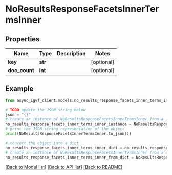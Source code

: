 # NoResultsResponseFacetsInnerTermsInner


## Properties

Name | Type | Description | Notes
------------ | ------------- | ------------- | -------------
**key** | **str** |  | [optional] 
**doc_count** | **int** |  | [optional] 

## Example

```python
from async_igvf_client.models.no_results_response_facets_inner_terms_inner import NoResultsResponseFacetsInnerTermsInner

# TODO update the JSON string below
json = "{}"
# create an instance of NoResultsResponseFacetsInnerTermsInner from a JSON string
no_results_response_facets_inner_terms_inner_instance = NoResultsResponseFacetsInnerTermsInner.from_json(json)
# print the JSON string representation of the object
print(NoResultsResponseFacetsInnerTermsInner.to_json())

# convert the object into a dict
no_results_response_facets_inner_terms_inner_dict = no_results_response_facets_inner_terms_inner_instance.to_dict()
# create an instance of NoResultsResponseFacetsInnerTermsInner from a dict
no_results_response_facets_inner_terms_inner_from_dict = NoResultsResponseFacetsInnerTermsInner.from_dict(no_results_response_facets_inner_terms_inner_dict)
```
[[Back to Model list]](../README.md#documentation-for-models) [[Back to API list]](../README.md#documentation-for-api-endpoints) [[Back to README]](../README.md)


